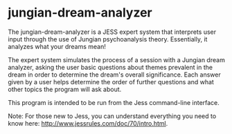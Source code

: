 # jungian-dream-analyzer

The jungian-dream-analyzer is a JESS expert system that interprets user input through the use of Jungian psychoanalysis theory. Essentially, it analyzes what your dreams mean!

The expert system simulates the process of a session with a Jungian dream analyzer, asking the user basic questions about themes prevalent in the dream in order to determine the dream's overall significance. Each answer given by a user helps determine the order of further questions and what other topics the program will ask about.

This program is intended to be run from the Jess command-line interface.

Note: For those new to Jess, you can understand everything you need to know here: http://www.jessrules.com/doc/70/intro.html. 
